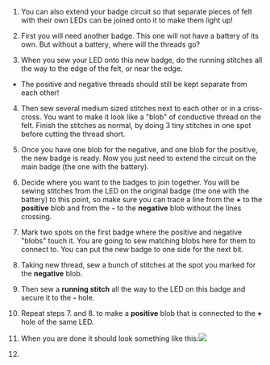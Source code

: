 1. You can also extend your badge circuit so that separate pieces of felt with their own LEDs can be joined onto it to make them light up!

2. First you will need another badge. This one will not have a battery of its own. But without a battery, where will the threads go?

3. When you sew your LED onto this new badge, do the running stitches all the way to the edge of the felt, or near the edge.
 * The positive and negative threads should still be kept separate from each other!

4. Then sew several medium sized stitches next to each other or in a criss-cross. You want to make it look like a "blob" of conductive thread on the felt. Finish the stitches as normal, by doing 3 tiny stitches in one spot before cutting the thread short.

5. Once you have one blob for the negative, and one blob for the positive, the new badge is ready. Now you just need to extend the circuit on the main badge (the one with the battery).

6. Decide where you want to the badges to join together. You will be sewing stitches from the LED on the original badge (the one with the battery) to this point, so make sure you can trace a line from the **+** to the **positive** blob and from the **-** to the **negative** blob without the lines crossing.

7. Mark two spots on the first badge where the positive and negative "blobs" touch it. You are going to sew matching blobs here for them to connect to. You can put the new badge to one side for the next bit.

7. Taking new thread, sew a bunch of stitches at the spot you marked for the **negative** blob.
 
8. Then sew a **running stitch** all the way to the LED on this badge and secure it to the **-** hole.
 
9. Repeat steps 7. and 8. to make a **positive** blob that is connected to the **+** hole of the same LED.
 
10. When you are done it should look something like this:![](/assets/badge_extension_front_back_120_650.png)

11. 
